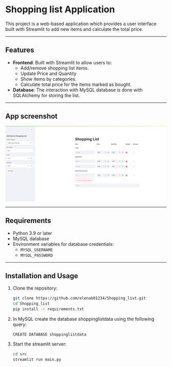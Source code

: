 # Shopping list Application

This project is a web-based application which provides a user interface built with Streamlit to add new items and calculate the total price.

---

## Features

- **Frontend**: Built with Streamlit to allow users to:
  - Add/remove shopping list items.
  - Update Price and Quantity
  - Show items by categories.
  - Calculate total price for the items marked as bought.
- **Database**: The interaction with MySQL database is done with SQLAlchemy for storing the list.

---
## App screenshot

![App Screenshot](src/Screenshot_shooping_list_app.png)


---

## Requirements

- Python 3.9 or later
- MySQL database
- Environment variables for database credentials:
  - `MYSQL_USERNAME`
  - `MYSQL_PASSWORD`

---

## Installation and Usage

1. Clone the repository:
   ```bash
   git clone https://github.com/elenab01234/Shopping_list.git
   cd Shopping_list
   pip install -r requirements.txt

2. In MySQL create the database shoppinglistdata using the following query:
    ```mySQL
   CREATE DATABASE shoppinglistdata

3. Start the streamlit server:
    ```bash
    cd src
    streamlit run main.py
